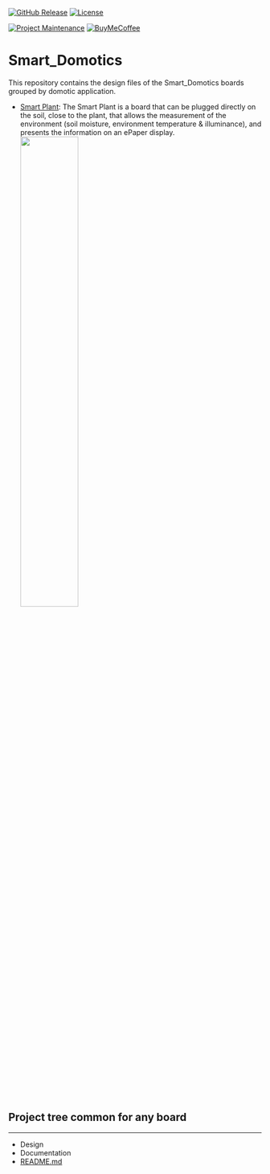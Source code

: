 [![GitHub Release][releases-shield]][releases]
[![License][license-shield]](LICENSE)

[![Project Maintenance][maintenance-shield]][maintenance]
[![BuyMeCoffee][buymecoffee-shield]][buymecoffee]

# Smart_Domotics


This repository contains the design files of the Smart_Domotics boards grouped by domotic application.

<ul>
   <li><a href="https://github.com/JGAguado/Smart_Plant">Smart Plant</a>: The Smart Plant is a board that can be plugged directly on the soil, close to the plant, that allows the measurement of the environment (soil moisture, environment temperature & illuminance), and presents the information on an ePaper display.</li>
   <img src="./Smart_Plant/Documentation/Images/Top.png" width="49%"> 
</ul>


## Project tree common for any board
---
<ul>
   <li>Design</li>
   <li>Documentation</li>

  <li><a href="./README.md">README.md</a></li>

</ul>

[releases-shield]: https://img.shields.io/github/release/JGAguado/Smart_Domotics.svg?style=for-the-badge
[releases]: https://github.com/JGAguado/Smart_Domotics/releases

[license-shield]: https://img.shields.io/badge/License-CC%20BY--NC--SA%204.0-lightgrey.svg?style=for-the-badge

[maintenance-shield]: https://img.shields.io/badge/maintainer-J.%20G.%20Aguado-blue.svg?style=for-the-badge
[maintenance]: https://github.com/JGAguado

[buymecoffee-shield]: https://img.shields.io/badge/buy%20me%20a%20coffee-support-yellow.svg?style=for-the-badge
[buymecoffee]: https://www.buymeacoffee.com/J.G.Aguado
